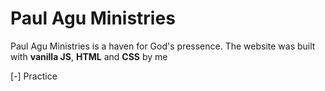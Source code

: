 # Paul Agu Ministries

Paul Agu Ministries is a haven for God's pressence.
The website was built with __vanilla JS__, __HTML__ and __CSS__ by me

[-] Practice
